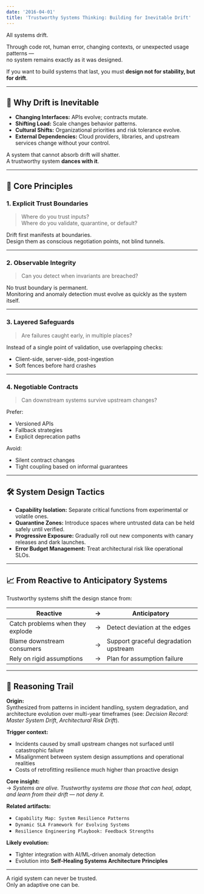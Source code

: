 ```yaml
---
date: '2016-04-01'
title: 'Trustworthy Systems Thinking: Building for Inevitable Drift'
---
```


All systems drift.

Through code rot, human error, changing contexts, or unexpected usage patterns —  
no system remains exactly as it was designed.

If you want to build systems that last, you must **design not for stability, but for drift**.

---

## 🌊 Why Drift is Inevitable

- **Changing Interfaces:** APIs evolve; contracts mutate.
- **Shifting Load:** Scale changes behavior patterns.
- **Cultural Shifts:** Organizational priorities and risk tolerance evolve.
- **External Dependencies:** Cloud providers, libraries, and upstream services change without your control.

A system that cannot absorb drift will shatter.  
A trustworthy system **dances with it**.

---

## 🔑 Core Principles

### 1. **Explicit Trust Boundaries**
> Where do you trust inputs?  
> Where do you validate, quarantine, or default?

Drift first manifests at boundaries.  
Design them as conscious negotiation points, not blind tunnels.

---

### 2. **Observable Integrity**
> Can you detect when invariants are breached?

No trust boundary is permanent.  
Monitoring and anomaly detection must evolve as quickly as the system itself.

---

### 3. **Layered Safeguards**
> Are failures caught early, in multiple places?

Instead of a single point of validation, use overlapping checks:
- Client-side, server-side, post-ingestion
- Soft fences before hard crashes

---

### 4. **Negotiable Contracts**
> Can downstream systems survive upstream changes?

Prefer:
- Versioned APIs
- Fallback strategies
- Explicit deprecation paths

Avoid:
- Silent contract changes
- Tight coupling based on informal guarantees

---

## 🛠️ System Design Tactics

- **Capability Isolation:** Separate critical functions from experimental or volatile ones.
- **Quarantine Zones:** Introduce spaces where untrusted data can be held safely until verified.
- **Progressive Exposure:** Gradually roll out new components with canary releases and dark launches.
- **Error Budget Management:** Treat architectural risk like operational SLOs.

---

## 📈 From Reactive to Anticipatory Systems

Trustworthy systems shift the design stance from:

| Reactive | → | Anticipatory |
|----------|---|--------------|
| Catch problems when they explode | → | Detect deviation at the edges |
| Blame downstream consumers | → | Support graceful degradation upstream |
| Rely on rigid assumptions | → | Plan for assumption failure |

---

## 🧭 Reasoning Trail

**Origin:**  
Synthesized from patterns in incident handling, system degradation, and architecture evolution over multi-year timeframes (see: *Decision Record: Master System Drift*, *Architectural Risk Drift*).

**Trigger context:**  
- Incidents caused by small upstream changes not surfaced until catastrophic failure
- Misalignment between system design assumptions and operational realities
- Costs of retrofitting resilience much higher than proactive design

**Core insight:**  
→ *Systems are alive. Trustworthy systems are those that can heal, adapt, and learn from their drift — not deny it.*

**Related artifacts:**  
- `Capability Map: System Resilience Patterns`  
- `Dynamic SLA Framework for Evolving Systems`  
- `Resilience Engineering Playbook: Feedback Strengths`

**Likely evolution:**  
- Tighter integration with AI/ML-driven anomaly detection  
- Evolution into **Self-Healing Systems Architecture Principles**

---

A rigid system can never be trusted.  
Only an adaptive one can be.
